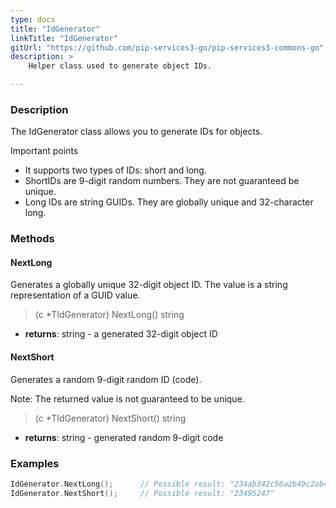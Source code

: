 ```yaml
---
type: docs
title: "IdGenerator"
linkTitle: "IdGenerator"
gitUrl: "https://github.com/pip-services3-go/pip-services3-commons-go"
description: > 
    Helper class used to generate object IDs.

---
```


### Description

The IdGenerator class allows you to generate IDs for objects. 

Important points

- It supports two types of IDs: short and long.
- ShortIDs are 9-digit random numbers. They are not guaranteed be unique.
- Long IDs are string GUIDs. They are globally unique and 32-character long.

### Methods

#### NextLong
Generates a globally unique 32-digit object ID.
The value is a string representation of a GUID value.

> (c *TIdGenerator) NextLong() string

- **returns**: string - a generated 32-digit object ID


#### NextShort
Generates a random 9-digit random ID (code).

Note: The returned value is not guaranteed to be unique.

> (c *TIdGenerator) NextShort() string

- **returns**: string - generated random 9-digit code

### Examples

```go
IdGenerator.NextLong();      // Possible result: "234ab342c56a2b49c2ab42bf23ff991ac"
IdGenerator.NextShort();     // Possible result: "23495247"
```
